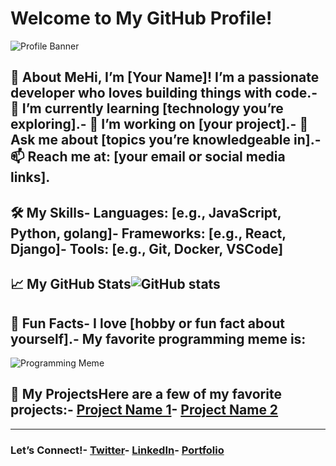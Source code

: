 # Welcome to My GitHub Profile!
![Profile Banner](https://via.placeholder.com/1200x300?text=Your+Awesome+Banner+Here)
## 👋 About MeHi, I’m **[Your Name]**! I’m a passionate developer who loves building things with code.- 🌱 I’m currently learning [technology you’re exploring].- 🔭 I’m working on [your project].- 💬 Ask me about [topics you’re knowledgeable in].- 📫 Reach me at: [your email or social media links].
## 🛠️ My Skills- **Languages:** [e.g., JavaScript, Python, golang]- **Frameworks:** [e.g., React, Django]- **Tools:** [e.g., Git, Docker, VSCode]
## 📈 My GitHub Stats![GitHub stats](https://github-readme-stats.vercel.app/api?username=YourUsername&show_icons=true&theme=radical)
## 🌟 Fun Facts- I love [hobby or fun fact about yourself].- My favorite programming meme is:
![Programming Meme](https://via.placeholder.com/400x200?text=Insert+Your+Meme+Here)
## 📂 My ProjectsHere are a few of my favorite projects:- [Project Name 1](https://github.com/YourUsername/Project1)- [Project Name 2](https://github.com/YourUsername/Project2)

---
### Let’s Connect!- [Twitter](https://twitter.com/yourhandle)- [LinkedIn](https://linkedin.com/in/yourprofile)- [Portfolio](https://yourportfolio.com)